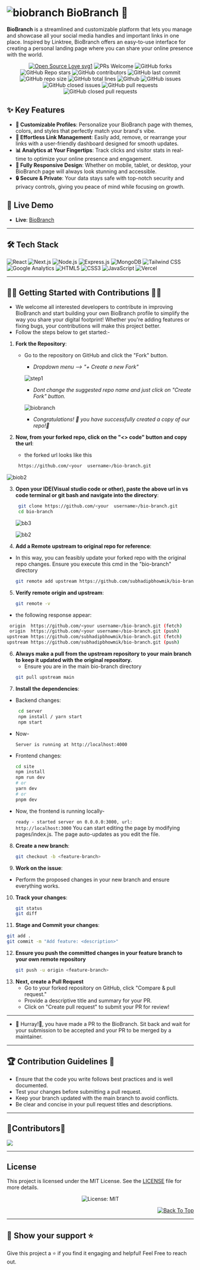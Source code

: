 # ![biobranch](https://github.com/user-attachments/assets/e12e98d6-a3d4-49c5-817e-50a89ffa3842) BioBranch 🌿

**BioBranch** is a streamlined and customizable platform that lets you manage and showcase all your social media handles and important links in one place. Inspired by Linktree, BioBranch offers an easy-to-use interface for creating a personal landing page where you can share your online presence with the world.

<div align="center">
<p>
  
[![Open Source Love svg1](https://badges.frapsoft.com/os/v1/open-source.svg?v=103)](https://github.com/ellerbrock/open-source-badges/)
![PRs Welcome](https://img.shields.io/badge/PRs-welcome-brightgreen.svg?style=flat)
![GitHub forks](https://img.shields.io/github/forks/subhadipbhowmik/bio-branch)
![GitHub Repo stars](https://img.shields.io/github/stars/subhadipbhowmik/bio-branch)
![GitHub contributors](https://img.shields.io/github/contributors/subhadipbhowmik/bio-branch)
![GitHub last commit](https://img.shields.io/github/last-commit/subhadipbhowmik/bio-branch)
![GitHub repo size](https://img.shields.io/github/repo-size/subhadipbhowmik/bio-branch)
![GitHub total lines](https://sloc.xyz/github/subhadipbhowmik/bio-branch)
![Github](https://img.shields.io/github/license/subhadipbhowmik/bio-branch)
![GitHub issues](https://img.shields.io/github/issues/subhadipbhowmik/bio-branch)
![GitHub closed issues](https://img.shields.io/github/issues-closed-raw/subhadipbhowmik/bio-branch)
![GitHub pull requests](https://img.shields.io/github/issues-pr/subhadipbhowmik/bio-branch)
![GitHub closed pull requests](https://img.shields.io/github/issues-pr-closed/subhadipbhowmik/bio-branch)
</p>
</div>

## ✨ **Key Features**

- **🎨 Customizable Profiles**: Personalize your BioBranch page with themes, colors, and styles that perfectly match your brand's vibe.
- **🔗 Effortless Link Management**: Easily add, remove, or rearrange your links with a user-friendly dashboard designed for smooth updates.
- **📊 Analytics at Your Fingertips**: Track clicks and visitor stats in real-time to optimize your online presence and engagement.
- **📱 Fully Responsive Design**: Whether on mobile, tablet, or desktop, your BioBranch page will always look stunning and accessible.
- **🔒 Secure & Private**: Your data stays safe with top-notch security and privacy controls, giving you peace of mind while focusing on growth.


## 🚀 **Live Demo**

- **Live**: [BioBranch](https://biobranch.vercel.app/)  

---

## 🛠️ **Tech Stack**

![React](https://img.shields.io/badge/Frontend-React-blue?logo=react&logoColor=white)
![Next.js](https://img.shields.io/badge/Framework-Next.js-black?logo=next.js&logoColor=white)
![Node.js](https://img.shields.io/badge/Backend-Node.js-green?logo=node.js&logoColor=white)
![Express.js](https://img.shields.io/badge/Framework-Express.js-black?logo=express&logoColor=white)
![MongoDB](https://img.shields.io/badge/Database-MongoDB-brightgreen?logo=mongodb&logoColor=white)
![Tailwind CSS](https://img.shields.io/badge/Styles-Tailwind_CSS-38b2ac?logo=tailwind-css&logoColor=white)
![Google Analytics](https://img.shields.io/badge/Analytics-Google_Analytics-orange?logo=google-analytics&logoColor=white)
![HTML5](https://img.shields.io/badge/Markup-HTML5-orange?logo=html5&logoColor=white)
![CSS3](https://img.shields.io/badge/Styles-CSS3-blue?logo=css3&logoColor=white)
![JavaScript](https://img.shields.io/badge/Language-JavaScript-yellow?logo=javascript&logoColor=white)
![Vercel](https://img.shields.io/badge/Hosting-Vercel-black?logo=vercel&logoColor=white)


---

## 👨‍💻 **Getting Started with Contributions** 👩‍💻

-  We welcome all interested developers to contribute in improving BioBranch and start building your own BioBranch profile to simplify the way you share your digital footprint! Whether you're adding features or fixing bugs, your contributions will make this project better.
-  Follow the steps below to get started:-

1. **Fork the Repository**:
   - Go to the repository on GitHub and click the "Fork" button.
      - <i>Dropdown menu --> "+ Create a new Fork" </i>
      
      ![step1](https://github.com/user-attachments/assets/d9e82970-f403-41bf-b4b6-cc3052616b3e)
     
      - <i>Dont change the suggested repo name and just click on "Create Fork" button.</i>
      
      ![biobranch](https://github.com/user-attachments/assets/d57fe9a8-09ca-4a8e-9541-e58bcf127aa4)
   
      - <i> Congratulations! 🎊 you have successfully created a copy of our repo!🎊</i>


2. **Now, from your forked repo, click on the "<> code" button and copy the url**:
   
   - the forked url looks like this
     
     
   ```bash
    https://github.com/<your  username>/bio-branch.git
   ```
   
  ![biob2](https://github.com/user-attachments/assets/4a32f255-bd8f-42a1-b79e-3588ccf7a5ac)


3. **Open your IDE(Visual studio code or other), paste the above url in vs code terminal or git bash and navigate into the directory**:
   ```bash
    git clone https://github.com/<your  username>/bio-branch.git
    cd bio-branch
   ```
   
    ![bb3](https://github.com/user-attachments/assets/7bcd6d4c-0235-4472-8d46-d67f3c4f6739)
   
    ![bb2](https://github.com/user-attachments/assets/48069088-1373-4ff8-9c25-00fa4cfcf0ff)

   
4. **Add a Remote upstream to original repo for reference**:
   
- In this way, you can feasibly update your forked repo with the original repo changes. Ensure you execute this cmd in the "bio-branch" directory
  
   ```bash
   git remote add upstream https://github.com/subhadipbhowmik/bio-branch.git
   

5. **Verify remote origin and upstream**:
   
   ```bash
   git remote -v
   
  -  the following response appear:
  ```bash
   origin  https://github.com/<your username>/bio-branch.git (fetch)
   origin  https://github.com/<your username>/bio-branch.git (push)
  upstream https://github.com/subhadipbhowmik/bio-branch.git (fetch)
  upstream https://github.com/subhadipbhowmik/bio-branch.git (push) 
```

6. **Always make a pull from the upstream repository to your main branch to keep it updated with the original repository.**
   -  Ensure you are in the main bio-branch directory
   ```bash
   git pull upstream main
   
7. **Install the dependencies**:
   

- Backend changes:
  ```bash
   cd server
   npm install / yarn start
   npm start
  
- Now-
  
   <code>Server is running at http://localhost:4000</code>

- Frontend changes:
  ```bash
  cd site
  npm install
  npm run dev
  # or
  yarn dev
  # or
  pnpm dev
  
- Now, the frontend is running locally-
  
  <code>ready - started server on 0.0.0.0:3000, url: http://localhost:3000</code>
  You can start editing the page by modifying pages/index.js. The page auto-updates as you edit the file.
   
8. **Create a new branch**:
   
   ```bash
   git checkout -b <feature-branch>

9. **Work on the issue**:
- Perform the proposed changes in your new branch and ensure everything works.

10. **Track your changes**:
    
    ```bash
    git status
    git diff

11. **Stage and Commit your changes**:
   ```bash
   git add .
   git commit -m "Add feature: <description>"
```

12. **Ensure you push the committed changes in your feature branch to your own remote repository**
    ```bash
    git push -u origin <feature-branch>

13. **Next, create a Pull Request**
    - Go to your forked repository on GitHub, click "Compare & pull request."
    - Provide a descriptive title and summary for your PR.
    - Click on "Create pull request" to submit your PR for review!
      
---

- 🎇 Hurray!🎉, you have made a PR to the BioBranch. Sit back and wait for your submission to be accepted and your PR to be merged by a maintainer.

---

##  **🏆 Contribution Guidelines 📑**
- Ensure that the code you write follows best practices and is well documented.
- Test your changes before submitting a pull request.
- Keep your branch updated with the main branch to avoid conflicts.
- Be clear and concise in your pull request titles and descriptions.

---
## 📢Contributors📢

<a href="https://github.com/subhadipbhowmik/bio-branch/graphs/contributors"> <img src="https://contrib.rocks/image?repo=subhadipbhowmik/bio-branch" /> </a>

---
## License

This project is licensed under the MIT License. See the [LICENSE](https://github.com/subhadipbhowmik/bio-branch/blob/main/LICENSE.md) file for more details.

<p align="center">
  <img src="https://img.shields.io/badge/License-MIT-blue.svg?style=for-the-badge" alt="License: MIT">
</p>

<p align="right"><a href="#top"><img src="https://img.shields.io/badge/Move%20to%20top-Blue?style=plastic" alt="Back To Top"></a></p>

--- 

## **🌟 Show your support ⭐**
Give this project a ⭐ if you find it engaging and helpful! Feel Free to reach out.

